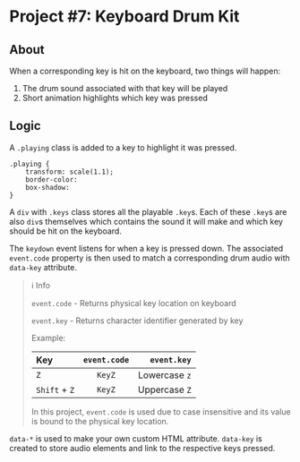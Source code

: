 # Project #7: Keyboard Drum Kit

## About

When a corresponding key is hit on the keyboard, two things will happen:

1. The drum sound associated with that key will be played
2. Short animation highlights which key was pressed

## Logic

A `.playing` class is added to a key to highlight it was pressed.

```
.playing {
    transform: scale(1.1);
    border-color:
    box-shadow:
}
```

A `div` with `.keys` class stores all the playable `.key`s. Each of these `.key`s are also `div`s themselves which contains the sound it will make and which key should be hit on the keyboard.

The `keydown` event listens for when a key is pressed down. The associated `event.code` property is then used to match a corresponding drum audio with `data-key` attribute.

> ℹ️ Info
>
> `event.code` - Returns physical key location on keyboard
>
> `event.key` - Returns character identifier generated by key
>
> Example:
>
> | Key           | `event.code` |   `event.key` |
> | :------------ | :----------: | ------------: |
> | `Z`           |    `KeyZ`    | Lowercase `z` |
> | `Shift` + `Z` |    `KeyZ`    | Uppercase `Z` |
>
> In this project, `event.code` is used due to case insensitive and its value is bound to the physical key location.

`data-*` is used to make your own custom HTML attribute. `data-key` is created to store audio elements and link to the respective keys pressed.
